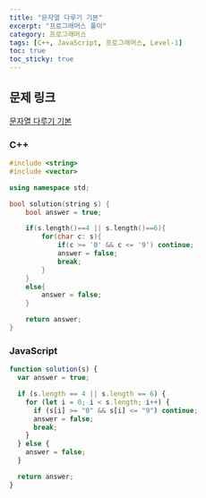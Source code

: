 ```yaml
---
title: "문자열 다루기 기본"
excerpt: "프로그래머스 풀이"
category: 프로그래머스
tags: [C++, JavaScript, 프로그래머스, Level-1]
toc: true
toc_sticky: true
---
```


## 문제 링크

[문자열 다루기 기본](https://programmers.co.kr/learn/courses/30/lessons/12918)

### C++

```cpp
#include <string>
#include <vector>

using namespace std;

bool solution(string s) {
    bool answer = true;

    if(s.length()==4 || s.length()==6){
        for(char c: s){
            if(c >= '0' && c <= '9') continue;
            answer = false;
            break;
        }
    }
    else{
        answer = false;
    }

    return answer;
}
```

### JavaScript

```js
function solution(s) {
  var answer = true;

  if (s.length == 4 || s.length == 6) {
    for (let i = 0; i < s.length; i++) {
      if (s[i] >= "0" && s[i] <= "9") continue;
      answer = false;
      break;
    }
  } else {
    answer = false;
  }

  return answer;
}
```
